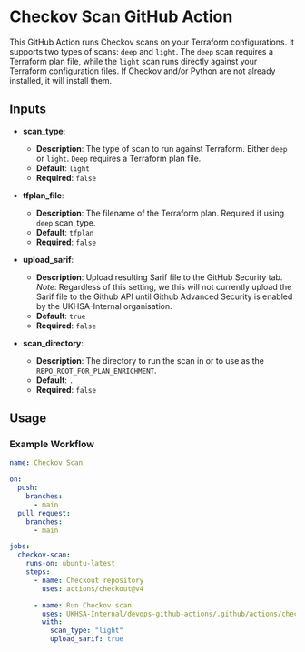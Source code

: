 # Checkov Scan GitHub Action

This GitHub Action runs Checkov scans on your Terraform configurations. It supports two types of scans: `deep` and `light`. The `deep` scan requires a Terraform plan file, while the `light` scan runs directly against your Terraform configuration files. If Checkov and/or Python are not already installed, it will install them.

## Inputs

- **scan_type**:

  - **Description**: The type of scan to run against Terraform. Either `deep` or `light`. `Deep` requires a Terraform plan file.
  - **Default**: `light`
  - **Required**: `false`

- **tfplan_file**:

  - **Description**: The filename of the Terraform plan. Required if using `deep` scan_type.
  - **Default**: `tfplan`
  - **Required**: `false`

- **upload_sarif**:

  - **Description**: Upload resulting Sarif file to the GitHub Security tab. *Note*: Regardless of this setting, we this will not currently upload the Sarif file to the Github API until Github Advanced Security is enabled by the UKHSA-Internal organisation. 
  - **Default**: `true`
  - **Required**: `false`

- **scan_directory**:
  - **Description**: The directory to run the scan in or to use as the `REPO_ROOT_FOR_PLAN_ENRICHMENT`.
  - **Default**: `.`
  - **Required**: `false`

## Usage

### Example Workflow

```yaml
name: Checkov Scan

on:
  push:
    branches:
      - main
  pull_request:
    branches:
      - main

jobs:
  checkov-scan:
    runs-on: ubuntu-latest
    steps:
      - name: Checkout repository
        uses: actions/checkout@v4

      - name: Run Checkov scan
        uses: UKHSA-Internal/devops-github-actions/.github/actions/checkov-scan@main
        with:
          scan_type: "light"
          upload_sarif: true
```
